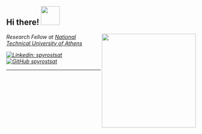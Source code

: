 <h2> Hi there! <img src="https://media4.giphy.com/media/HL4zwTG6PV9hm/200.webp?cid=ecf05e47og1mo5xy4lq2u02eqc13ppo6kekbpn58bv9cwcql&rid=200.webp&ct=g" width="50"></h2>
<img align='right' src="https://media0.giphy.com/media/3o85xt08p2Y0hanhwQ/giphy.gif?cid=ecf05e472ivurpdjc5end5yumd9chqwfdgfy0a7uffkh7zog&rid=giphy.gif&ct=g" width="250">
<p><em>Research Fellow at <a href="http://www.uwmh.eu">National Technical University of Athens</a></p>

[![Linkedin: spyrostsat](https://img.shields.io/badge/-spyrostsat-blue?style=flat-square&logo=Linkedin&logoColor=white&link=https://www.linkedin.com/in/spyrostsat/)](https://www.linkedin.com/in/spyrostsat/)
[![GitHub spyrostsat](https://img.shields.io/github/followers/spyrostsat?label=follow&style=social)](https://github.com/spyrostsat)

---
<!---
spyrostsat/spyrostsat is a ✨ special ✨ repository because its `README.md` (this file) appears on your GitHub profile.
You can click the Preview link to take a look at your changes.
--->
